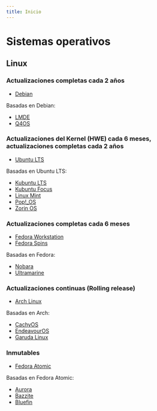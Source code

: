 ```yaml
---
title: Inicio
---
```


# Sistemas operativos

## Linux

### Actualizaciones completas cada 2 años

- [Debian](https://debian.org/)

Basadas en Debian:

- [LMDE](https://linuxmint.com/download_lmde.php)
- [Q4OS](https://q4os.org/)

### Actualizaciones del Kernel (HWE) cada 6 meses, actualizaciones completas cada 2 años

- [Ubuntu LTS](https://ubuntu.com/desktop)

Basadas en Ubuntu LTS:

- [Kubuntu LTS](https://kubuntu.org/)
- [Kubuntu Focus](https://kfocus.org/try/)
- [Linux Mint](https://linuxmint.com/)
- [Pop!_OS](https://pop.system76.com/)
- [Zorin OS](https://zorin.com/os/)

### Actualizaciones completas cada 6 meses

- [Fedora Workstation](https://fedoraproject.org/workstation/)
- [Fedora Spins](https://fedoraproject.org/spins/)

Basadas en Fedora:

- [Nobara](https://nobaraproject.org/)
- [Ultramarine](https://ultramarine-linux.org/)

### Actualizaciones continuas (Rolling release)

- [Arch Linux](https://archlinux.org/)

Basadas en Arch:

- [CachyOS](https://cachyos.org/)
- [EndeavourOS](https://endeavouros.com/)
- [Garuda Linux](https://garudalinux.org/)

### Inmutables

- [Fedora Atomic](https://fedoraproject.org/atomic-desktops/)

Basadas en Fedora Atomic:

- [Aurora](https://getaurora.dev/)
- [Bazzite](https://bazzite.gg/)
- [Bluefin](https://projectbluefin.io/)
